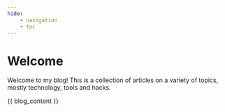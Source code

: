 ```yaml
---
hide:
    - navigation
    - toc
---
```


# Welcome

Welcome to my blog! This is a collection of articles on a variety of topics,
mostly technology, tools and hacks.


{{ blog_content }}

